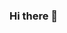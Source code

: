 ### Hi there 👋

<!--
**dannaalopezz/dannaalopezz** is a ✨ _special_ ✨ repository because its `README.md` (this file) appears on your GitHub profile.

Here are some ideas to get you started:

-🔭 Me gusta escribir...
🌱 I’m currently learning ...
👯 I’m looking to collaborate on ...
🤔 I’m looking for help with ...
💬 Ask me about ...
📫 How to reach me: ...
😄 Pronouns: 
